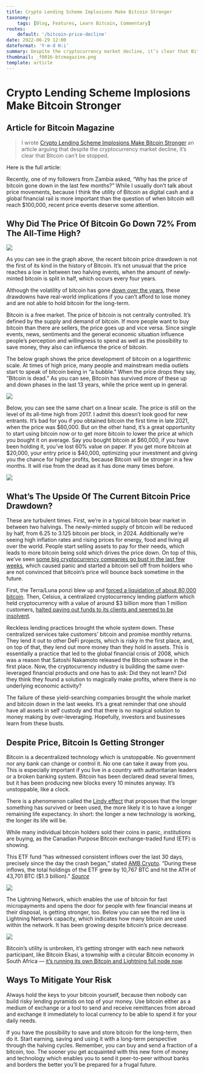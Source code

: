 ```yaml
---
title: Crypto Lending Scheme Implosions Make Bitcoin Stronger
taxonomy:
    tags: [Blog, Features, Learn Bitcoin, Commentary]
routes:
    default: '/bitcoin-price-decline'
date: 2022-06-29 12:00
dateformat: 'Y-m-d H:i'
summary: Despite the cryptocurrency market decline, it’s clear that Bitcoin can’t be stopped.
thumbnail: _f0016-btcmagazine.png
template: article
---
```


# Crypto Lending Scheme Implosions Make Bitcoin Stronger

## Article for Bitcoin Magazine

> I wrote [Crypto Lending Scheme Implosions Make Bitcoin Stronger](https://bitcoinmagazine.com/markets/crypto-price-dip-makes-bitcoin-stronger) an article arguing that despite the cryptocurrency market decline, it’s clear that Bitcoin can’t be stopped.

Here is the full article:

Recently, one of my followers from Zambia asked, “Why has the price of bitcoin gone down in the last few months?” While I usually don’t talk about price movements, because I think the utility of Bitcoin as digital cash and a global financial rail is more important than the question of when bitcoin will reach $100,000, recent price events deserve some attention.

## Why Did The Price Of Bitcoin Go Down 72% From The All-Time High?

![](bitcoin-drawdown-from-ath.jpg)

As you can see in the graph above, the recent bitcoin price drawdown is not the first of its kind in the history of Bitcoin. It’s not unusual that the price reaches a low in between two halving events, when the amount of newly-minted bitcoin is split in half, which occurs every four years.

Although the volatility of bitcoin has gone [down over the years](https://anitaposch.com/bitcoin-volatility-over-time), these drawdowns have real-world implications if you can’t afford to lose money and are not able to hold bitcoin for the long-term.

Bitcoin is a free market. The price of bitcoin is not centrally controlled. It’s defined by the supply and demand of bitcoin. If more people want to buy bitcoin than there are sellers, the price goes up and vice versa. Since single events, news, sentiments and the general economic situation influence people’s perception and willingness to spend as well as the possibility to save money, they also can influence the price of bitcoin.

The below graph shows the price development of bitcoin on a logarithmic scale. At times of high price, many people and mainstream media outlets start to speak of bitcoin being in “a bubble.” When the price drops they say, “Bitcoin is dead.” As you can see, Bitcoin has survived more of these up and down phases in the last 13 years, while the price went up in general.

![](average-bitcoin-price-across-exchanges.png)

Below, you can see the same chart on a linear scale. The price is still on the level of its all-time high from 2017. I admit this doesn’t look good for new entrants. It’s bad for you if you obtained bitcoin the first time in late 2021, when the price was $60,000. But on the other hand, it’s a great opportunity to start using bitcoin now or to get more bitcoin to lower the price at which you bought it on average. Say you bought bitcoin at $60,000, if you have been holding it, you’ve lost 60% value on paper. If you get more bitcoin at $20,000, your entry price is $40,000, optimizing your investment and giving you the chance for higher profits, because Bitcoin will be stronger in a few months. It will rise from the dead as it has done many times before.

![](2_bitcoin-price.png)

## What’s The Upside Of The Current Bitcoin Price Drawdown?

These are turbulent times. First, we’re in a typical bitcoin bear market in between two halvings. The newly-minted supply of bitcoin will be reduced by half, from 6.25 to 3.125 bitcoin per block, in 2024. Additionally we’re seeing high inflation rates and rising prices for energy, food and living all over the world. People start selling assets to pay for their needs, which leads to more bitcoin being sold which drives the price down. On top of this, we’ve seen [some big cryptocurrency companies go bust in the last few weeks](https://bitcoinmagazine.com/markets/bitcoin-custodians-liquidity-crisis-as-price-falls), which caused panic and started a bitcoin sell off from holders who are not convinced that bitcoin’s price will bounce back sometime in the future.

First, the Terra/Luna ponzi blew up and [forced a liquidation of about 80,000 bitcoin](https://bitcoinmagazine.com/markets/luna-foundation-sold-80000-bitcoin-amid-ust-crash). Then, Celsius, a centralized cryptocurrency lending platform which held cryptocurrency with a value of around $3 billion more than 1 million customers, [halted paying out funds to its clients and seemed to be insolvent](https://bitcoinmagazine.com/markets/celsius-halts-bitcoin-withdrawals-what-went-wrong).

Reckless lending practices brought the whole system down. These centralized services take customers’ bitcoin and promise monthly returns. They lend it out to other DeFi projects, which is risky in the first place, and, on top of that, they lend out more money than they hold in assets. This is essentially a practice that led to the global financial crisis of 2008, which was a reason that Satoshi Nakamoto released the Bitcoin software in the first place. Now, the cryptocurrency industry is building the same over-leveraged financial products and one has to ask: Did they not learn? Did they think they found a solution to magically make profits, where there is no underlying economic activity?

The failure of these yield-searching companies brought the whole market and bitcoin down in the last weeks. It’s a great reminder that one should have all assets in self custody and that there is no magical solution to money making by over-leveraging. Hopefully, investors and businesses learn from these busts.

## Despite Price, Bitcoin Is Getting Stronger

Bitcoin is a decentralized technology which is unstoppable. No government nor any bank can change or control it. No one can take it away from you. This is especially important if you live in a country with authoritarian leaders or a broken banking system. Bitcoin has been declared dead several times, but it has been producing new blocks every 10 minutes anyway. It’s unstoppable, like a clock.

There is a phenomenon called the [Lindy effect](https://en.wikipedia.org/wiki/Lindy_effect) that proposes that the longer something has survived or been used, the more likely it is to have a longer remaining life expectancy. In short: the longer a new technology is working, the longer its life will be.

While many individual bitcoin holders sold their coins in panic, institutions are buying, as the Canadian Purpose Bitcoin exchange-traded fund (ETF) is showing.

This ETF fund “has witnessed consistent inflows over the last 30 days, precisely since the day the crash began,” stated [AMB Crypto](https://ambcrypto.com/is-bitcoins-btc-consolidation-at-30k-setting-up-buying-opportunity/). “During these inflows, the total holdings of the ETF grew by 10,767 BTC and hit the ATH of 43,701 BTC ($1.3 billion).” [*Source*](https://ambcrypto.com/is-bitcoins-btc-consolidation-at-30k-setting-up-buying-opportunity/)

![](purpose-bitcoin-etf-holdings.png)

The Lightning Network, which enables the use of bitcoin for fast micropayments and opens the door for people with few financial means at their disposal, is getting stronger, too. Below you can see the red line is Lightning Network capacity, which indicates how many bitcoin are used within the network. It has been growing despite bitcoin’s price decrease.

![](bitcoin-lightning-network-capacity.png)

Bitcoin’s utility is unbroken, it’s getting stronger with each new network participant, like Bitcoin Ekasi, a township with a circular Bitcoin economy in South Africa — [it’s running its own Bitcoin and Lightning full node now](https://bffbtc.org/lightning-node-south-africa/).

## Ways To Mitigate Your Risk

Always hold the keys to your bitcoin yourself, because then nobody can build risky lending pyramids on top of your money. Use bitcoin either as a medium of exchange or a tool to send and receive remittances from abroad and exchange it immediately to local currency to be able to spend it for your daily needs.

If you have the possibility to save and store bitcoin for the long-term, then do it. Start earning, saving and using it with a long-term perspective through the halving cycles. Remember, you can buy and send a fraction of a bitcoin, too. The sooner you get acquainted with this new form of money and technology which enables you to send it peer-to-peer without banks and borders the better you’ll be prepared for a frugal future.

